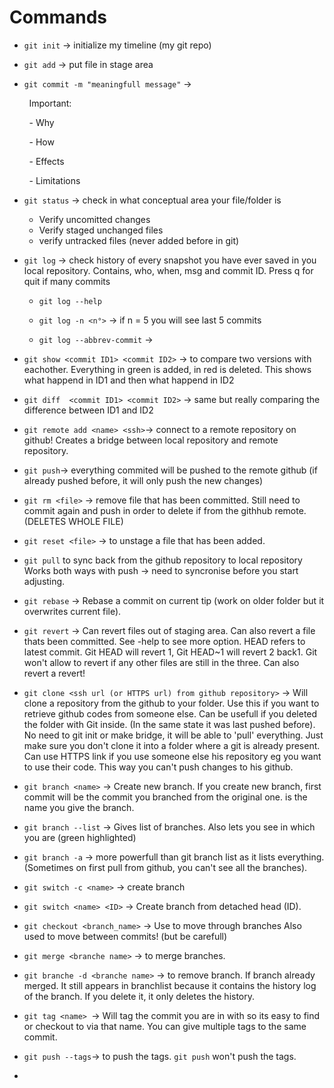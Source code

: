 # Commands

- `git init` -> initialize my timeline (my git repo)

- `git add` -> put file in stage area 

- `git commit -m "meaningfull message"` ->

        Important:

        - Why

        - How

        - Effects

        - Limitations

- `git status` -> check in what conceptual area your file/folder is
  
  - Verify uncomitted changes
  - Verify staged unchanged files
  - verify untracked files (never added before in git)

- `git log` -> check history of every snapshot you have ever saved in you local repository. Contains, who, when, msg and commit ID. Press q for quit if many commits
  
  - `git log --help` 
  
  - `git log -n <n°>` -> if n = 5 you will see last 5 commits
  
  - `git log --abbrev-commit` -> 

- `git show <commit ID1> <commit ID2>` -> to compare two versions with eachother. Everything in green is added, in red is deleted. This shows what happend in ID1 and then what happend in ID2

- `git diff  <commit ID1> <commit ID2>` -> same but really comparing the difference between ID1 and ID2

- `git remote add <name> <ssh>`-> connect to a remote repository on github! 
  Creates a bridge between local repository and remote repository. 

- `git push`-> everything commited will be pushed to the remote github (if already pushed before, it will only push the new changes)

- `git rm <file>` -> remove file that has been committed. Still need to commit again and push in order to delete if from the githhub remote. (DELETES WHOLE FILE)

- `git reset <file>` -> to unstage a file that has been added.

- `git pull` to sync back from the github repository to local repository 
  Works both ways with push -> need to syncronise before you start adjusting. 

- `git rebase` -> Rebase a commit on current tip (work on older folder but it overwrites current file).

- `git revert` -> Can revert files out of staging area. Can also revert a file thats been committed. See -help to see more option. HEAD refers to latest commit. Git HEAD will revert 1, Git HEAD~1 will revert 2 back1.
  Git won't allow to revert if any other files are still in the three. Can also revert a revert!

- `git clone <ssh url (or HTTPS url) from github repository>` -> Will clone a repository from the github to your folder. 
  Use this if you want to retrieve github codes from someone else. 
  Can be usefull if you deleted the folder with Git inside. (In the same state it was last pushed before). 
  No need to git init or make bridge, it will be able to 'pull' everything. Just make sure you don't clone it into a folder where a git is already present.
  Can use HTTPS link if you use someone else his repository eg you want to use their code. This way you can't push changes to his github. 

- `git branch <name>` -> Create new branch. If you create new branch, first commit will be the commit you branched from the original one. <name> is the name you give the branch. 

- `git branch --list` -> Gives list of branches. Also lets you see in which you are (green highlighted)

- `git branch -a` -> more powerfull than git branch list as it lists everything. (Sometimes on first pull from github, you can't see all the branches).

- `git switch -c <name>` -> create branch

- `git switch <name> <ID>` -> Create branch from detached head (ID).

- `git checkout <branch_name>` -> Use to move through branches
  Also used to move between commits! (but be carefull)

- `git merge <branche name>` -> to merge branches. 

- `git branche -d <branche name>` -> to remove branch. If branch already merged. It still appears in branchlist because it contains the history log of the branch. If you delete it, it only deletes the history. 

- `git tag <name> `-> Will tag the commit you are in with <name> so its easy to find or checkout to via that name. You can give multiple tags to the same commit. 

- `git push --tags`-> to push the tags. `git push` won't push the tags.

- 
